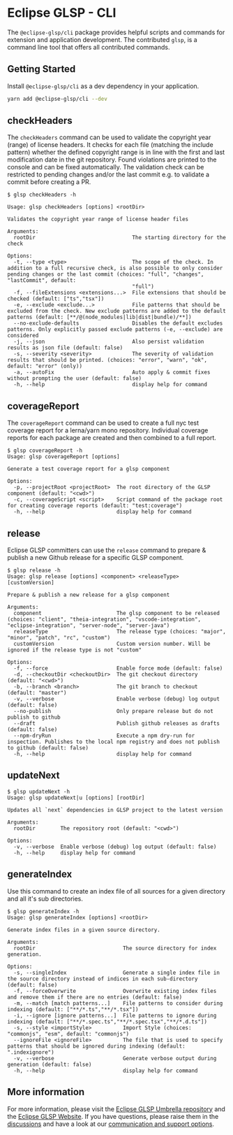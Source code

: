 # Eclipse GLSP - CLI

The `@eclipse-glsp/cli` package provides helpful scripts and commands for extension and application development.
The contributed `glsp`, is a command line tool that offers all contributed commands.

## Getting Started

Install `@eclipse-glsp/cli` as a dev dependency in your application.

```bash
yarn add @eclipse-glsp/cli --dev
```

## checkHeaders

The `checkHeaders` command can be used to validate the copyright year (range) of license headers.
It checks for each file (matching the include pattern) whether the defined copyright range is in line with the first and last modification date in the git repository.
Found violations are printed to the console and can be fixed automatically.
The validation check can be restricted to pending changes and/or the last commit e.g. to validate a commit before creating a PR.

```console
$ glsp checkHeaders -h

Usage: glsp checkHeaders [options] <rootDir>

Validates the copyright year range of license header files

Arguments:
  rootDir                               The starting directory for the check

Options:
  -t, --type <type>                     The scope of the check. In addition to a full recursive check, is also possible to only consider pending changes or the last commit (choices: "full", "changes", "lastCommit", default:
                                        "full")
  -f, --fileExtensions <extensions...>  File extensions that should be checked (default: ["ts","tsx"])
  -e, --exclude <exclude...>            File patterns that should be excluded from the check. New exclude patterns are added to the default patterns (default: [**/@(node_modules|lib|dist|bundle)/**])
  --no-exclude-defaults                 Disables the default excludes patterns. Only explicitly passed exclude patterns (-e, --exclude) are considered
  -j, --json                            Also persist validation results as json file (default: false)
  -s, --severity <severity>             The severity of validation results that should be printed. (choices: "error", "warn", "ok", default: "error" (only))
  -a, --autoFix                         Auto apply & commit fixes without prompting the user (default: false)
  -h, --help                            display help for command
```

## coverageReport

The `coverageReport` command can be used to create a full nyc test coverage report for a lerna/yarn mono repository.
Individual coverage reports for each package are created and then combined to a full report.

```console
$ glsp coverageReport -h
Usage: glsp coverageReport [options]

Generate a test coverage report for a glsp component

Options:
  -p, --projectRoot <projectRoot>  The root directory of the GLSP component (default: "<cwd>")
  -c, --coverageScript <script>    Script command of the package root for creating coverage reports (default: "test:coverage")
  -h, --help                       display help for command
```

## release

Eclipse GLSP committers can use the `release` command to prepare & publish a new Github release for a specific GLSP component.

```console
$ glsp release -h
Usage: glsp release [options] <component> <releaseType> [customVersion]

Prepare & publish a new release for a glsp component

Arguments:
  component                        The glsp component to be released (choices: "client", "theia-integration", "vscode-integration", "eclipse-integration", "server-node", "server-java")
  releaseType                      The release type (choices: "major", "minor", "patch", "rc", "custom")
  customVersion                    Custom version number. Will be ignored if the release type is not "custom"

Options:
  -f, --force                      Enable force mode (default: false)
  -d, --checkoutDir <checkoutDir>  The git checkout directory (default: "<cwd>")
  -b, --branch <branch>            The git branch to checkout (default: "master")
  -v, --verbose                    Enable verbose (debug) log output (default: false)
  --no-publish                     Only prepare release but do not publish to github
  --draft                          Publish github releases as drafts (default: false)
  --npm-dryRun                     Execute a npm dry-run for inspection. Publishes to the local npm registry and does not publish to github (default: false)
  -h, --help                       display help for command
```

## updateNext

```console
$ glsp updateNext -h
Usage: glsp updateNext|u [options] [rootDir]

Updates all `next` dependencies in GLSP project to the latest version

Arguments:
  rootDir        The repository root (default: "<cwd>")

Options:
  -v, --verbose  Enable verbose (debug) log output (default: false)
  -h, --help     display help for command
```

## generateIndex

Use this command to create an index file of all sources for a given directory and all it's sub directories.

```console
$ glsp generateIndex -h
Usage: glsp generateIndex [options] <rootDir>

Generate index files in a given source directory.

Arguments:
  rootDir                            The source directory for index generation.

Options:
  -s, --singleIndex                  Generate a single index file in the source directory instead of indices in each sub-directory (default: false)
  -f, --forceOverwrite               Overwrite existing index files and remove them if there are no entries (default: false)
  -m, --match [match patterns...]    File patterns to consider during indexing (default: ["**/*.ts","**/*.tsx"])
  -i, --ignore [ignore patterns...]  File patterns to ignore during indexing (default: ["**/*.spec.ts","**/*.spec.tsx","**/*.d.ts"])
  -s, --style <importStyle>          Import Style (choices: "commonjs", "esm", default: "commonjs")
  --ignoreFile <ignoreFile>          The file that is used to specify patterns that should be ignored during indexing (default: ".indexignore")
  -v, --verbose                      Generate verbose output during generation (default: false)
  -h, --help                         display help for command
```

## More information

For more information, please visit the [Eclipse GLSP Umbrella repository](https://github.com/eclipse-glsp/glsp) and the [Eclipse GLSP Website](https://www.eclipse.org/glsp/).
If you have questions, please raise them in the [discussions](https://github.com/eclipse-glsp/glsp/discussions) and have a look at our [communication and support options](https://www.eclipse.org/glsp/contact/).

